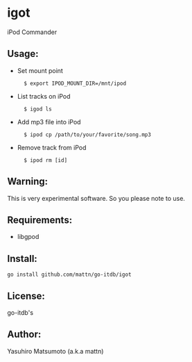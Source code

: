 igot
====

iPod Commander

Usage:
------

* Set mount point

        $ export IPOD_MOUNT_DIR=/mnt/ipod


* List tracks on iPod

        $ igod ls

* Add mp3 file into iPod

        $ ipod cp /path/to/your/favorite/song.mp3

* Remove track from iPod

        $ ipod rm [id]

Warning:
--------

This is very experimental software. So you please note to use.

Requirements:
-------------

* libgpod

Install:
--------

    go install github.com/mattn/go-itdb/igot

License:
--------

go-itdb's

Author:
-------

Yasuhiro Matsumoto (a.k.a mattn)
